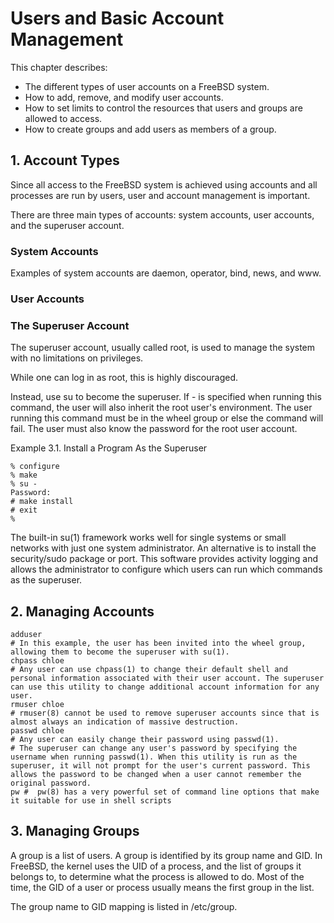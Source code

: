 # Users and Basic Account Management

This chapter describes:

- The different types of user accounts on a FreeBSD system.
- How to add, remove, and modify user accounts.
- How to set limits to control the resources that users and groups are allowed to access.
- How to create groups and add users as members of a group.

## 1. Account Types

Since all access to the FreeBSD system is achieved using accounts and all processes are run by users, user and account management is important.

There are three main types of accounts: system accounts, user accounts, and the superuser account.

### System Accounts

Examples of system accounts are daemon, operator, bind, news, and www.

### User Accounts

### The Superuser Account

The superuser account, usually called root, is used to manage the system with no limitations on privileges.

While one can log in as root, this is highly discouraged.

Instead, use su to become the superuser. If - is specified when running this command, the user will also inherit the root user's environment. The user running this command must be in the wheel group or else the command will fail. The user must also know the password for the root user account.


Example 3.1. Install a Program As the Superuser
```
% configure
% make
% su -
Password:
# make install
# exit
%
```

The built-in su(1) framework works well for single systems or small networks with just one system administrator. An alternative is to install the security/sudo package or port. This software provides activity logging and allows the administrator to configure which users can run which commands as the superuser.

## 2. Managing Accounts

```
adduser
# In this example, the user has been invited into the wheel group, allowing them to become the superuser with su(1).
chpass chloe
# Any user can use chpass(1) to change their default shell and personal information associated with their user account. The superuser can use this utility to change additional account information for any user.
rmuser chloe
# rmuser(8) cannot be used to remove superuser accounts since that is almost always an indication of massive destruction.
passwd chloe
# Any user can easily change their password using passwd(1).
# The superuser can change any user's password by specifying the username when running passwd(1). When this utility is run as the superuser, it will not prompt for the user's current password. This allows the password to be changed when a user cannot remember the original password.
pw #  pw(8) has a very powerful set of command line options that make it suitable for use in shell scripts
```

## 3. Managing Groups

A group is a list of users. A group is identified by its group name and GID. In FreeBSD, the kernel uses the UID of a process, and the list of groups it belongs to, to determine what the process is allowed to do. Most of the time, the GID of a user or process usually means the first group in the list.

The group name to GID mapping is listed in /etc/group.